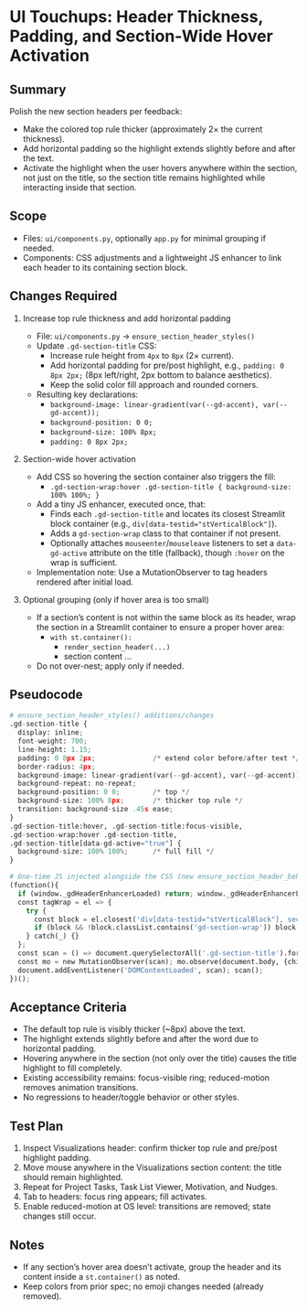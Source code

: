 # UI Touchups: Header Thickness, Padding, and Section-Wide Hover Activation

## Summary
Polish the new section headers per feedback:
- Make the colored top rule thicker (approximately 2× the current thickness).
- Add horizontal padding so the highlight extends slightly before and after the text.
- Activate the highlight when the user hovers anywhere within the section, not just on the title, so the section title remains highlighted while interacting inside that section.

## Scope
- Files: `ui/components.py`, optionally `app.py` for minimal grouping if needed.
- Components: CSS adjustments and a lightweight JS enhancer to link each header to its containing section block.

## Changes Required
1) Increase top rule thickness and add horizontal padding
   - File: `ui/components.py` → `ensure_section_header_styles()`
   - Update `.gd-section-title` CSS:
     - Increase rule height from `4px` to `8px` (2× current).
     - Add horizontal padding for pre/post highlight, e.g., `padding: 0 8px 2px;` (8px left/right, 2px bottom to balance aesthetics).
     - Keep the solid color fill approach and rounded corners.
   - Resulting key declarations:
     - `background-image: linear-gradient(var(--gd-accent), var(--gd-accent));`
     - `background-position: 0 0;`
     - `background-size: 100% 8px;`
     - `padding: 0 8px 2px;`

2) Section-wide hover activation
   - Add CSS so hovering the section container also triggers the fill:
     - `.gd-section-wrap:hover .gd-section-title { background-size: 100% 100%; }`
   - Add a tiny JS enhancer, executed once, that:
     - Finds each `.gd-section-title` and locates its closest Streamlit block container (e.g., `div[data-testid="stVerticalBlock"]`).
     - Adds a `gd-section-wrap` class to that container if not present.
     - Optionally attaches `mouseenter`/`mouseleave` listeners to set a `data-gd-active` attribute on the title (fallback), though `:hover` on the wrap is sufficient.
   - Implementation note: Use a MutationObserver to tag headers rendered after initial load.

3) Optional grouping (only if hover area is too small)
   - If a section’s content is not within the same block as its header, wrap the section in a Streamlit container to ensure a proper hover area:
     - `with st.container():`
       - `render_section_header(...)`
       - section content ...
   - Do not over-nest; apply only if needed.

## Pseudocode
```python
# ensure_section_header_styles() additions/changes
.gd-section-title {
  display: inline;
  font-weight: 700;
  line-height: 1.15;
  padding: 0 8px 2px;              /* extend color before/after text */
  border-radius: 4px;
  background-image: linear-gradient(var(--gd-accent), var(--gd-accent));
  background-repeat: no-repeat;
  background-position: 0 0;        /* top */
  background-size: 100% 8px;       /* thicker top rule */
  transition: background-size .45s ease;
}
.gd-section-title:hover, .gd-section-title:focus-visible,
.gd-section-wrap:hover .gd-section-title,
.gd-section-title[data-gd-active="true"] {
  background-size: 100% 100%;      /* full fill */
}

# One-time JS injected alongside the CSS (new ensure_section_header_behavior() or inline in styles injector)
(function(){
  if (window._gdHeaderEnhancerLoaded) return; window._gdHeaderEnhancerLoaded = true;
  const tagWrap = el => {
    try {
      const block = el.closest('div[data-testid="stVerticalBlock"], section.main, div.block-container');
      if (block && !block.classList.contains('gd-section-wrap')) block.classList.add('gd-section-wrap');
    } catch(_) {}
  };
  const scan = () => document.querySelectorAll('.gd-section-title').forEach(el => tagWrap(el));
  const mo = new MutationObserver(scan); mo.observe(document.body, {childList:true, subtree:true});
  document.addEventListener('DOMContentLoaded', scan); scan();
})();
```

## Acceptance Criteria
- The default top rule is visibly thicker (~8px) above the text.
- The highlight extends slightly before and after the word due to horizontal padding.
- Hovering anywhere in the section (not only over the title) causes the title highlight to fill completely.
- Existing accessibility remains: focus-visible ring; reduced-motion removes animation transitions.
- No regressions to header/toggle behavior or other styles.

## Test Plan
1) Inspect Visualizations header: confirm thicker top rule and pre/post highlight padding.
2) Move mouse anywhere in the Visualizations section content: the title should remain highlighted.
3) Repeat for Project Tasks, Task List Viewer, Motivation, and Nudges.
4) Tab to headers: focus ring appears; fill activates.
5) Enable reduced-motion at OS level: transitions are removed; state changes still occur.

## Notes
- If any section’s hover area doesn’t activate, group the header and its content inside a `st.container()` as noted.
- Keep colors from prior spec; no emoji changes needed (already removed).


